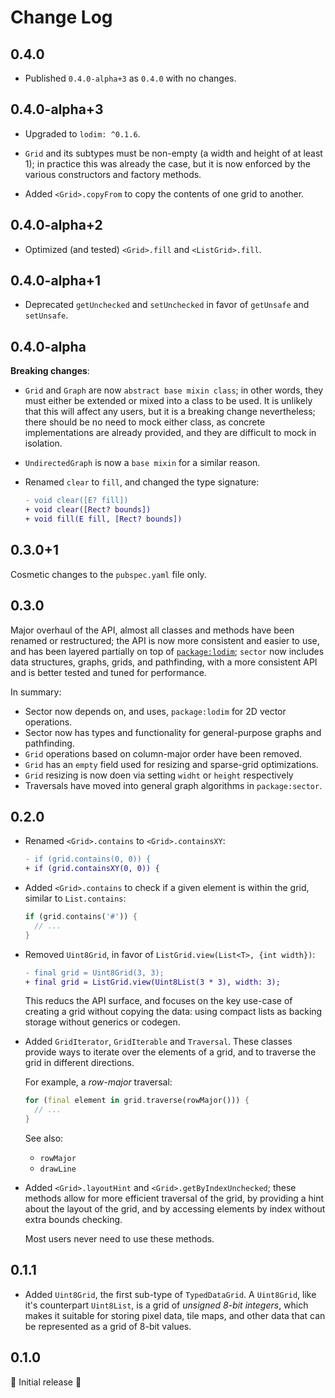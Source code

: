 # Change Log

## 0.4.0

- Published `0.4.0-alpha+3` as `0.4.0` with no changes.

## 0.4.0-alpha+3

- Upgraded to `lodim: ^0.1.6`.

- `Grid` and its subtypes must be non-empty (a width and height of at least 1);
  in practice this was already the case, but it is now enforced by the various
  constructors and factory methods.

- Added `<Grid>.copyFrom` to copy the contents of one grid to another.

## 0.4.0-alpha+2

- Optimized (and tested) `<Grid>.fill` and `<ListGrid>.fill`.

## 0.4.0-alpha+1

- Deprecated `getUnchecked` and `setUnchecked` in favor of `getUnsafe` and
  `setUnsafe`.

## 0.4.0-alpha

**Breaking changes**:

- `Grid` and `Graph` are now `abstract base mixin class`; in other words, they
  must either be extended or mixed into a class to be used. It is unlikely that
  this will affect any users, but it is a breaking change nevertheless; there
  should be no need to mock either class, as concrete implementations are
  already provided, and they are difficult to mock in isolation.

- `UndirectedGraph` is now a `base mixin` for a similar reason.

- Renamed `clear` to `fill`, and changed the type signature:

  ```diff
  - void clear([E? fill])
  + void clear([Rect? bounds])
  + void fill(E fill, [Rect? bounds])
  ```

## 0.3.0+1

Cosmetic changes to the `pubspec.yaml` file only.

## 0.3.0

Major overhaul of the API, almost all classes and methods have been renamed or
restructured; the API is now more consistent and easier to use, and has been
layered partially on top of [`package:lodim`](https://pub.dev/packages/lodim);
`sector` now includes data structures, graphs, grids, and pathfinding, with
a more consistent API and is better tested and tuned for performance.

In summary:

- Sector now depends on, and uses, `package:lodim` for 2D vector operations.
- Sector now has types and functionality for general-purpose graphs and
  pathfinding.
- `Grid` operations based on column-major order have been removed.
- `Grid` has an `empty` field used for resizing and sparse-grid optimizations.
- `Grid` resizing is now doen via setting `widht` or `height` respectively
- Traversals have moved into general graph algorithms in `package:sector`.

## 0.2.0

- Renamed `<Grid>.contains` to `<Grid>.containsXY`:

  ```diff
  - if (grid.contains(0, 0)) {
  + if (grid.containsXY(0, 0)) {
  ```

- Added `<Grid>.contains` to check if a given element is within the grid,
  similar to `List.contains`:

  ```dart
  if (grid.contains('#')) {
    // ...
  }
  ```

- Removed `Uint8Grid`, in favor of `ListGrid.view(List<T>, {int width})`:

  ```diff
  - final grid = Uint8Grid(3, 3);
  + final grid = ListGrid.view(Uint8List(3 * 3), width: 3);
  ```

  This reducs the API surface, and focuses on the key use-case of creating a
  grid without copying the data: using compact lists as backing storage without
  generics or codegen.

- Added `GridIterator`, `GridIterable` and `Traversal`. These classes provide
  ways to iterate over the elements of a grid, and to traverse the grid in
  different directions.

  For example, a _row-major_ traversal:

  ```dart
  for (final element in grid.traverse(rowMajor())) {
    // ...
  }
  ```

  See also:

  - `rowMajor`
  - `drawLine`

- Added `<Grid>.layoutHint` and `<Grid>.getByIndexUnchecked`; these methods
  allow for more efficient traversal of the grid, by providing a hint about the
  layout of the grid, and by accessing elements by index without extra bounds
  checking.
  
  Most users never need to use these methods.

## 0.1.1

- Added `Uint8Grid`, the first sub-type of `TypedDataGrid`. A `Uint8Grid`, like
  it's counterpart `Uint8List`, is a grid of _unsigned 8-bit integers_, which
  makes it suitable for storing pixel data, tile maps, and other data that can
  be represented as a grid of 8-bit values.

## 0.1.0

🎉 Initial release 🎉
